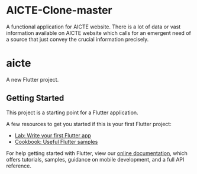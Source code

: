 # AICTE-Clone-master

A functional application for AICTE website. There is a lot of data or vast information available on AICTE website which calls for an emergent need of a source that just convey the crucial information precisely.

# aicte

A new Flutter project.

## Getting Started

This project is a starting point for a Flutter application.

A few resources to get you started if this is your first Flutter project:

- [Lab: Write your first Flutter app](https://flutter.dev/docs/get-started/codelab)
- [Cookbook: Useful Flutter samples](https://flutter.dev/docs/cookbook)

For help getting started with Flutter, view our
[online documentation](https://flutter.dev/docs), which offers tutorials,
samples, guidance on mobile development, and a full API reference.
